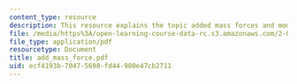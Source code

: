 ```yaml
---
content_type: resource
description: This resource explains the topic added mass forces and moments.
file: /media/https%3A/open-learning-course-data-rc.s3.amazonaws.com/2-016-hydrodynamics-13-012-fall-2005/ecf4193b70475698fd44980e47cb2711_add_mass_force.pdf
file_type: application/pdf
resourcetype: Document
title: add_mass_force.pdf
uid: ecf4193b-7047-5698-fd44-980e47cb2711
---
```

